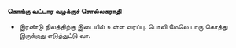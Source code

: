 **கொங்கு வட்டார வழக்குச் சொல்லகராதி**
- இரண்டு நிலத்திற்கு இடையில் உள்ள வரப்பு. பொலி மேலெ பாரு கொத்து இருக்குது எடுத்துட்டு வா.

